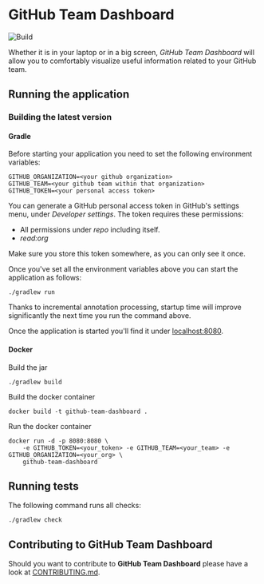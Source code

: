 # GitHub Team Dashboard

![Build](https://github.com/xalvarez/github-team-dashboard/workflows/Build/badge.svg?branch=master)

Whether it is in your laptop or in a big screen, _GitHub Team Dashboard_ will allow you to comfortably visualize
useful information related to your GitHub team.

## Running the application

### Building the latest version

#### Gradle

Before starting your application you need to set the following environment variables:

    GITHUB_ORGANIZATION=<your github organization>
    GITHUB_TEAM=<your github team within that organization>
    GITHUB_TOKEN=<your personal access token>

You can generate a GitHub personal access token in GitHub's settings menu, under _Developer settings_. The token
requires these permissions:

* All permissions under _repo_ including itself.
* _read:org_

Make sure you store this token somewhere, as you can only see it once.

Once you've set all the environment variables above you can start the application as follows:

    ./gradlew run

Thanks to incremental annotation processing, startup time will improve significantly the next time you run the command
above.

Once the application is started you'll find it under [localhost:8080](http://localhost:8080).

#### Docker

Build the jar
    
    ./gradlew build
    
Build the docker container
    
    docker build -t github-team-dashboard .
    
Run the docker container
    
    docker run -d -p 8080:8080 \
        -e GITHUB_TOKEN=<your_token> -e GITHUB_TEAM=<your_team> -e GITHUB_ORGANIZATION=<your_org> \
        github-team-dashboard

## Running tests

The following command runs all checks:

    ./gradlew check

## Contributing to GitHub Team Dashboard

Should you want to contribute to **GitHub Team Dashboard** please have a look at
[CONTRIBUTING.md](CONTRIBUTING.md).
